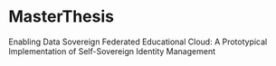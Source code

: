 # MasterThesis
Enabling Data Sovereign Federated Educational Cloud: A Prototypical Implementation of Self-Sovereign Identity Management
